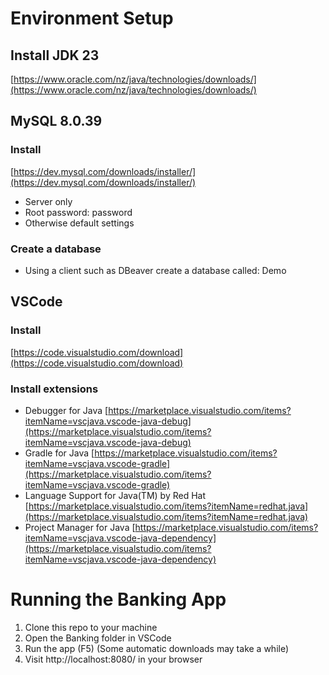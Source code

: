 # Environment Setup

## Install JDK 23
[https://www.oracle.com/nz/java/technologies/downloads/](https://www.oracle.com/nz/java/technologies/downloads/)

## MySQL 8.0.39
### Install
[https://dev.mysql.com/downloads/installer/](https://dev.mysql.com/downloads/installer/)

- Server only
- Root password: password
- Otherwise default settings

### Create a database
- Using a client such as DBeaver create a database called: Demo

## VSCode
### Install
[https://code.visualstudio.com/download](https://code.visualstudio.com/download)

### Install extensions
- Debugger for Java
  [https://marketplace.visualstudio.com/items?itemName=vscjava.vscode-java-debug](https://marketplace.visualstudio.com/items?itemName=vscjava.vscode-java-debug)
- Gradle for Java
  [https://marketplace.visualstudio.com/items?itemName=vscjava.vscode-gradle](https://marketplace.visualstudio.com/items?itemName=vscjava.vscode-gradle)
- Language Support for Java(TM) by Red Hat
  [https://marketplace.visualstudio.com/items?itemName=redhat.java](https://marketplace.visualstudio.com/items?itemName=redhat.java)
- Project Manager for Java
  [https://marketplace.visualstudio.com/items?itemName=vscjava.vscode-java-dependency](https://marketplace.visualstudio.com/items?itemName=vscjava.vscode-java-dependency)

# Running the Banking App

1. Clone this repo to your machine
2. Open the Banking folder in VSCode
3. Run the app (F5) (Some automatic downloads may take a while)
4. Visit http://localhost:8080/ in your browser